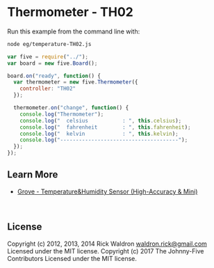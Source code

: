 <!--remove-start-->

# Thermometer - TH02

<!--remove-end-->








Run this example from the command line with:
```bash
node eg/temperature-TH02.js
```


```javascript
var five = require("../");
var board = new five.Board();

board.on("ready", function() {
  var thermometer = new five.Thermometer({
    controller: "TH02"
  });

  thermometer.on("change", function() {
    console.log("Thermometer");
    console.log("  celsius           : ", this.celsius);
    console.log("  fahrenheit        : ", this.fahrenheit);
    console.log("  kelvin            : ", this.kelvin);
    console.log("--------------------------------------");
  });
});

```









## Learn More

- [Grove - Temperature&Humidity Sensor (High-Accuracy & Mini)](http://www.seeedstudio.com/depot/Grove-TemperatureHumidity-Sensor-HighAccuracy-Mini-p-1921.html)

&nbsp;

<!--remove-start-->

## License
Copyright (c) 2012, 2013, 2014 Rick Waldron <waldron.rick@gmail.com>
Licensed under the MIT license.
Copyright (c) 2017 The Johnny-Five Contributors
Licensed under the MIT license.

<!--remove-end-->

